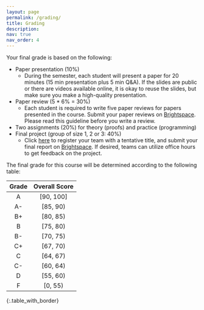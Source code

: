 ```yaml
---
layout: page
permalink: /grading/
title: Grading
description:
nav: true
nav_order: 4
---
```


Your final grade is based on the following:

* Paper presentation (10%)
    * During the semester, each student will present a paper for 20 minutes (15 min presentation plus 5 min Q&A). If the slides are public or there are videos available online, it is okay to reuse the slides, but make sure you make a high-quality presentation.
* Paper review (5 * 6% = 30%)
    * Each student is required to write five paper reviews for papers presented in the course. Submit your paper reviews on [Brightspace](https://brightspace.binghamton.edu/). Please read this guideline before you write a review.
* Two assignments (20%) for theory (proofs) and practice (programming)
* Final project (group of size 1, 2 or 3: 40%)
    * Click [here](https://docs.google.com/spreadsheets/d/1Sbka2ssnBmBA_SFjplAI-KE0fgwbwO5Ne5832naLMus/edit?usp=sharing) to register your team with a tentative title, and submit your final report on [Brightspace](https://brightspace.binghamton.edu/). If desired, teams can utilize office hours to get feedback on the project.

The final grade for this course will be determined according to the following table:


| Grade | Overall Score |
|:-----:|:-------------:|
| A | [90, 100] |
| A- | [85, 90) |
| B+ | [80, 85) |
| B | [75, 80) |
| B- | [70, 75) |
| C+ | [67, 70) |
| C | [64, 67) |
| C- | [60, 64) |
| D | [55, 60) |
| F | [0, 55) |
{:.table_with_border}
